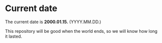 # Current date

The current date is **2000.01.15.** (YYYY.MM.DD.)

This repository will be good when the world ends, so we will know how long it lasted.